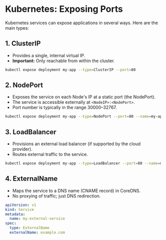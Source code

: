 # Kubernetes: Exposing Ports

Kubernetes services can expose applications in several ways. Here are the main types:

## 1. ClusterIP

- Provides a single, internal virtual IP.
- **Important:** Only reachable from within the cluster.

```sh
kubectl expose deployment my-app --type=ClusterIP --port=80
```

## 2. NodePort

- Exposes the service on each Node's IP at a static port (the NodePort).
- The service is accessible externally at `<NodeIP>:<NodePort>`.
- Port number is typically in the range 30000–32767.

```sh
kubectl expose deployment my-app --type=NodePort --port=80 --name=my-app-nodeport
```

## 3. LoadBalancer

- Provisions an external load balancer (if supported by the cloud provider).
- Routes external traffic to the service.

```sh
kubectl expose deployment my-app --type=LoadBalancer --port=80 --name=my-app-lb
```

## 4. ExternalName

- Maps the service to a DNS name (CNAME record) in CoreDNS.
- No proxying of traffic; just DNS redirection.

```yaml
apiVersion: v1
kind: Service
metadata:
  name: my-external-service
spec:
  type: ExternalName
  externalName: example.com
```
